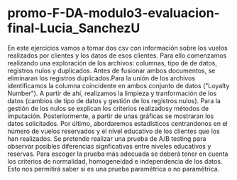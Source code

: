 # promo-F-DA-modulo3-evaluacion-final-Lucia_SanchezU

En este ejercicios vamos a tomar dos csv con información sobre los vuelos realizados por clientes y los datos de esos clientes. Para ello comenzamos realizando una exploración de los archivos: columnas, tipo de de datos, registros nulos y duplicados. Antes de fusionar ambos documentos, se eliminaran los registros duplicados.Para la unión de los archivos identificamos la columna coincidente en ambos conjunto de datos ("Loyalty Number"). A partir de ahí, realizamos la limpieza  y tranformación de los datos (cambios de tipo de datos y gestión de los registros nulos). Para la gestión de los nulos se explican los criterios realizadosy métodos de imputación. Posteriormente, a partir de unas gráficas se mostraran los datos solicitados. Por último, abordaremos estadísticos centrandonos en el número de vuelos reservados y el nivel educativo de los clientes que los han realizados. Se pretende realizar una prueba de A/B testing para observar posibles diferencias signficativas entre niveles educativos y reservas. Para escoger la prueba más adecuada se deberá tener en cuenta los criterios de normalidad, homogeneidad e independencia de los datos. Esto nos permitirá saber si es una prueba paramétrica o no paramétrica. 
